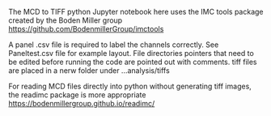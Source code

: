 The MCD to TIFF python Jupyter notebook here uses the IMC tools package created by the Boden Miller group https://github.com/BodenmillerGroup/imctools

A panel .csv file is required to label the channels correctly. See Paneltest.csv file for example layout. File directories pointers that need to be edited before running the code are pointed out with comments. tiff files are placed in a nerw folder under ...analysis/tiffs

For reading MCD files directly into python without generating tiff images, the readimc package is more appropriate https://bodenmillergroup.github.io/readimc/

